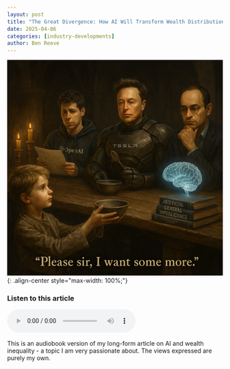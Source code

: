 ```yaml
---
layout: post
title: "The Great Divergence: How AI Will Transform Wealth Distribution in the 21st Century"
date: 2025-04-06
categories: [industry-developments]
author: Ben Reeve
---
```


![The Great Divergence](/assets/images/posts/91808461-E58F-4200-905F-90E65F88A7B7.png){: .align-center style="max-width: 100%;"}

<div class="audio-player-container">
  <h3>Listen to this article</h3>
  <audio controls>
    <source src="/assets/audio/The_Great_Divergence.mp3" type="audio/mpeg">
    Your browser does not support the audio element.
  </audio>
</div>

This is an audiobook version of my long-form article on AI and wealth inequality - a topic I am very passionate about. The views expressed are purely my own. 